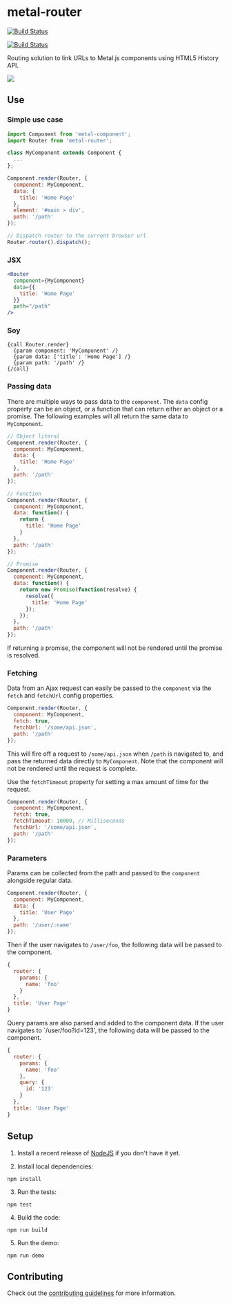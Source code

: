 # metal-router

[![Build Status](https://travis-ci.org/metal/metal-router.svg?branch=master)](https://travis-ci.org/metal/metal-router)

[![Build Status](https://saucelabs.com/browser-matrix/metal-router.svg)](https://saucelabs.com/beta/builds/7fd4f0c40d2e4777abd005a50e6ac16b)

Routing solution to link URLs to Metal.js components using HTML5 History API.

![](https://raw.githubusercontent.com/metal/metal-router/master/demos/img/sample.gif)

## Use

### Simple use case

```javascript
import Component from 'metal-component';
import Router from 'metal-router';

class MyComponent extends Component {
  ...
};

Component.render(Router, {
  component: MyComponent,
  data: {
    title: 'Home Page'
  },
  element: '#main > div',
  path: '/path'
});

// Dispatch router to the current browser url
Router.router().dispatch();
```

### JSX

```jsx
<Router
  component={MyComponent}
  data={{
    title: 'Home Page'
  }}
  path="/path"
/>
```

### Soy

```soy
{call Router.render}
  {param component: 'MyComponent' /}
  {param data: ['title': 'Home Page'] /}
  {param path: '/path' /}
{/call}
```

### Passing data

There are multiple ways to pass data to the `component`.
The `data` config property can be an object, or a function that can
return either an object or a promise. The following examples will
all return the same data to `MyComponent`.

```javascript
// Object literal
Component.render(Router, {
  component: MyComponent,
  data: {
    title: 'Home Page'
  },
  path: '/path'
});

// Function
Component.render(Router, {
  component: MyComponent,
  data: function() {
    return {
      title: 'Home Page'
    }
  },
  path: '/path'
});

// Promise
Component.render(Router, {
  component: MyComponent,
  data: function() {
    return new Promise(function(resolve) {
      resolve({
        title: 'Home Page'
      });
    });
  },
  path: '/path'
});
```

If returning a promise, the component will not be rendered until
the promise is resolved.

### Fetching

Data from an Ajax request can easily be passed to the `component`
via the `fetch` and `fetchUrl` config properties.

```javascript
Component.render(Router, {
  component: MyComponent,
  fetch: true,
  fetchUrl: '/some/api.json',
  path: '/path'
});
```

This will fire off a request to `/some/api.json` when `/path` is navigated to,
and pass the returned data directly to `MyComponent`. Note that the component
will not be rendered until the request is complete.

Use the `fetchTimeout` property for setting a max amount of time
for the request.

```javascript
Component.render(Router, {
  component: MyComponent,
  fetch: true,
  fetchTimeout: 10000, // Milliseconds
  fetchUrl: '/some/api.json',
  path: '/path'
});
```

### Parameters

Params can be collected from the path and passed to the `component` alongside
regular data.

```javascript
Component.render(Router, {
  component: MyComponent,
  data: {
    title: 'User Page'
  },
  path: '/user/:name'
});
```

Then if the user navigates to `/user/foo`, the following data
will be passed to the component.

```javascript
{
  router: {
    params: {
      name: 'foo'
    }
  },
  title: 'User Page'
}
```

Query params are also parsed and added to the component data. If
the user navigates to `/user/foo?id=123', the following data will
be passed to the component.

```javascript
{
  router: {
    params: {
      name: 'foo'
    },
    query: {
      id: '123'
    }
  },
  title: 'User Page'
}
```

## Setup

1. Install a recent release of [NodeJS](https://nodejs.org/en/download/) if you
don't have it yet.

2. Install local dependencies:

  ```
  npm install
  ```

3. Run the tests:

  ```
  npm test
  ```

4. Build the code:

  ```
  npm run build
  ```

5. Run the demo:

  ```
  npm run demo
  ```

## Contributing

Check out the [contributing guidelines](https://github.com/metal/metal-plugins/blob/master/CONTRIBUTING.md) for more information.
